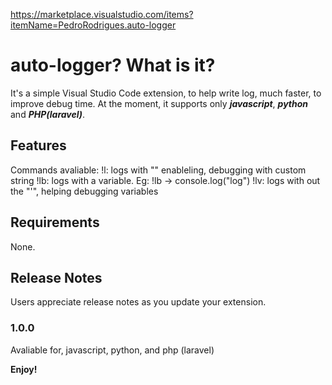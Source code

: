 https://marketplace.visualstudio.com/items?itemName=PedroRodrigues.auto-logger

# auto-logger? What is it?

It's a simple Visual Studio Code extension, to help write log, much faster, to improve debug time.
At the moment, it supports only ***javascript***, ***python*** and ***PHP(laravel)***.

## Features

Commands avaliable:
!l: logs with "" enableling, debugging with custom string
!lb: logs with a variable. Eg: !lb -> console.log("log")
!lv: logs with out the "'", helping debugging variables

## Requirements
None.


## Release Notes

Users appreciate release notes as you update your extension.

### 1.0.0

Avaliable for, javascript, python, and php (laravel)


**Enjoy!**
